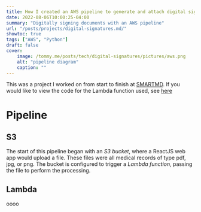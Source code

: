 ```yaml
---
title: How I created an AWS pipeline to generate and attach digital signatures to medial documents
date: 2022-08-06T10:00:25-04:00
summary: "Digitally signing documents with an AWS pipeline"
url: "/posts/projects/digital-signatures.md/"
showtoc: true
tags: ["AWS", "Python"]
draft: false
cover:
    image: /tommy.me/posts/tech/digital-signatures/pictures/aws.png
    alt: "pipeline diagram"
    caption: ""
---
```


This was a project I worked on from start to finish at [SMARTMD](https://www.smartmd.com/). If you would like to view the code for the Lambda function used, see [here]()

# Pipeline

## S3

The start of this pipeline began with an *S3 bucket*, where a ReactJS web app would upload a file. These files were all medical records of type pdf, jpg, or png.
The bucket is configured to trigger a *Lambda function*, passing the file to perform the processing.

## Lambda

oooo
